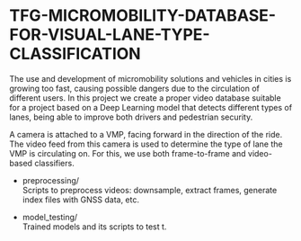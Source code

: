 # TFG-MICROMOBILITY-DATABASE-FOR-VISUAL-LANE-TYPE-CLASSIFICATION
The use and development of micromobility solutions and vehicles in cities is growing too fast, causing possible dangers due to the circulation of different users. In this project we create a proper video database suitable for a project  based on a Deep Learning model that detects different types of lanes, being able to improve  both drivers and pedestrian security.

A camera is attached to a VMP, facing forward in the direction of the ride. The video feed from this camera is used to
determine the type of lane the VMP is circulating on. For this, we use both frame-to-frame and video-based classifiers.

- preprocessing/  
  Scripts to preprocess videos: downsample, extract frames, generate index files with GNSS data, etc.

- model_testing/  
  Trained models and its scripts to test t.
